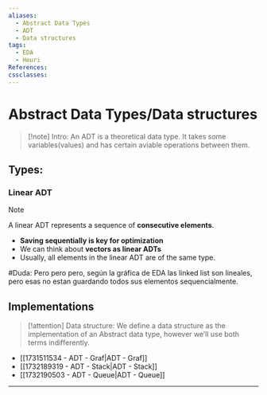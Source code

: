 ```yaml
---
aliases:
  - Abstract Data Types
  - ADT
  - Data structures
tags:
  - EDA
  - Heuri
References: 
cssclasses:
---
```

# Abstract Data Types/Data structures

>[!note] Intro: 
> An ADT is a theoretical data type. It takes some variables(values) and has certain aviable operations between them.
## Types:
### Linear ADT

> [!note] 
> A linear ADT represents a sequence of **consecutive elements**. 
+ **Saving sequentially is key for optimization**
+ We can think about **vectors as linear ADTs**
+ Usually, all elements in the linear ADT are of the same type.

#Duda: Pero pero pero, según la gráfica de EDA las linked list son lineales, pero esas no estan guardando todos sus elementos sequencialmente. 
## Implementations

> [!attention]  Data structure: 
> We define a data structure as the implementation of an Abstract data type, however we’ll use both terms indifferently.  

+ [[1731511534 - ADT - Graf|ADT - Graf]]
+ [[1732189319 - ADT - Stack|ADT - Stack]]
+ [[1732190503 - ADT - Queue|ADT - Queue]]
***